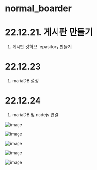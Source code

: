 # normal_boarder
# 22.12.21. 게시판 만들기
1) 게시판 깃허브 repasitory 만들기

# 22.12.23
1) mariaDB 설정

# 22.12.24
1) mariaDB 및 nodejs 연결

![image](https://user-images.githubusercontent.com/53036090/209423545-27a89504-a393-4d87-9c98-e59e020c1ce5.png)

![image](https://user-images.githubusercontent.com/53036090/209423567-19e84c37-3467-494f-9f17-60a5aff5ea3d.png)


![image](https://user-images.githubusercontent.com/53036090/209423578-c5b0cd0d-b14e-4d0a-aef5-459ab795c421.png)

![image](https://user-images.githubusercontent.com/53036090/209423592-b3a903ce-dbd6-4ff4-9d3a-434818313f1c.png)

![image](https://user-images.githubusercontent.com/53036090/209423616-b3682d7b-11b7-40c1-87b8-30f295f89896.png)


